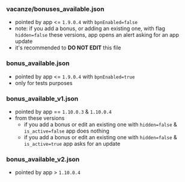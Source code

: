### vacanze/bonuses_available.json
- pointed by app <= `1.9.0.4` with `bpnEnabled=false`
- note: if you add a bonus, or adding an existing one, with flag `hidden=false` these versions, app opens an alert asking for an app update
- it's recommended to **DO NOT EDIT** this file

### bonus_available.json
- pointed by app <= `1.9.0.4` with `bpnEnabled=true`
- only for tests purposes

### bonus_available_v1.json
- pointed by app == `1.10.0.3` & `1.10.0.4`
- from these versions
    - if you add a bonus or edit an existing one with `hidden=false` & `is_active=false` app does nothing
    - if you add a bonus or edit an existing one with `hidden=false` & `is_active=true` app asks for an update

### bonus_available_v2.json
- pointed by app > `1.10.0.4`



